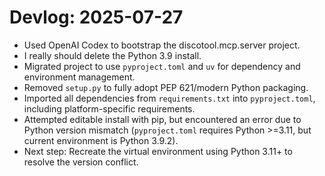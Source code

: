 # Devlog: 2025-07-27

- Used OpenAI Codex to bootstrap the discotool.mcp.server project.
- I really should delete the Python 3.9 install.
- Migrated project to use `pyproject.toml` and `uv` for dependency and environment management.
- Removed `setup.py` to fully adopt PEP 621/modern Python packaging.
- Imported all dependencies from `requirements.txt` into `pyproject.toml`, including platform-specific requirements.
- Attempted editable install with pip, but encountered an error due to Python version mismatch (`pyproject.toml` requires Python >=3.11, but current environment is Python 3.9.2).
- Next step: Recreate the virtual environment using Python 3.11+ to resolve the version conflict.
